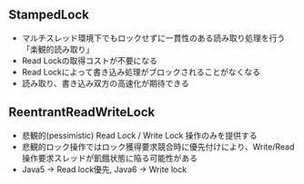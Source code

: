 ## StampedLock
- マルチスレッド環境下でもロックせずに一貫性のある読み取り処理を行う「楽観的読み取り」
- Read Lockの取得コストが不要になる
- Read Lockによって書き込み処理がブロックされることがなくなる
- 読み取り、書き込み双方の高速化が期待できる

## ReentrantReadWriteLock
- 悲観的(pessimistic) Read Lock / Write Lock 操作のみを提供する
- 悲観的ロック操作ではロック獲得要求競合時に優先付けにより、Write/Read操作要求スレッドが飢餓状態に陥る可能性がある
- Java5 -> Read lock優先, Java6 -> Write lock
